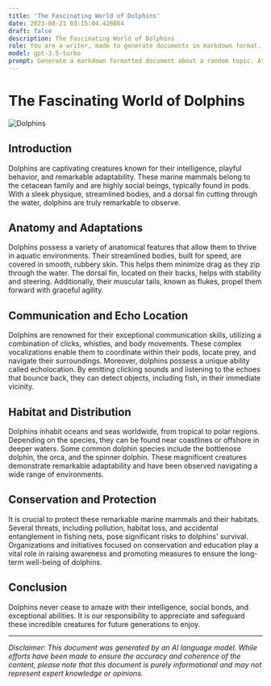 ```yaml
---
title: 'The Fascinating World of Dolphins'
date: 2023-08-21 03:15:04.426084
draft: false
description: The Fascinating World of Dolphins
role: You are a writer, made to generate documents in markdown format. It is very important that all of the documents you generate are in valid markdown format.
model: gpt-3.5-turbo
prompt: Generate a markdown formatted document about a random topic. At the bottom, include a disclaimer explaining that the document was generated by you. The first line of the document should be the title. Make sure that the entire document is in proper markdown format, using a mix of various tags to make the document visually appealing.
---
```


# The Fascinating World of Dolphins

![Dolphins](https://example.com/dolphin-image.jpg)

## Introduction

Dolphins are captivating creatures known for their intelligence, playful behavior, and remarkable adaptability. These marine mammals belong to the cetacean family and are highly social beings, typically found in pods. With a sleek physique, streamlined bodies, and a dorsal fin cutting through the water, dolphins are truly remarkable to observe.

## Anatomy and Adaptations

Dolphins possess a variety of anatomical features that allow them to thrive in aquatic environments. Their streamlined bodies, built for speed, are covered in smooth, rubbery skin. This helps them minimize drag as they zip through the water. The dorsal fin, located on their backs, helps with stability and steering. Additionally, their muscular tails, known as flukes, propel them forward with graceful agility.

## Communication and Echo Location

Dolphins are renowned for their exceptional communication skills, utilizing a combination of clicks, whistles, and body movements. These complex vocalizations enable them to coordinate within their pods, locate prey, and navigate their surroundings. Moreover, dolphins possess a unique ability called echolocation. By emitting clicking sounds and listening to the echoes that bounce back, they can detect objects, including fish, in their immediate vicinity.

## Habitat and Distribution

Dolphins inhabit oceans and seas worldwide, from tropical to polar regions. Depending on the species, they can be found near coastlines or offshore in deeper waters. Some common dolphin species include the bottlenose dolphin, the orca, and the spinner dolphin. These magnificent creatures demonstrate remarkable adaptability and have been observed navigating a wide range of environments.

## Conservation and Protection

It is crucial to protect these remarkable marine mammals and their habitats. Several threats, including pollution, habitat loss, and accidental entanglement in fishing nets, pose significant risks to dolphins' survival. Organizations and initiatives focused on conservation and education play a vital role in raising awareness and promoting measures to ensure the long-term well-being of dolphins.

## Conclusion

Dolphins never cease to amaze with their intelligence, social bonds, and exceptional abilities. It is our responsibility to appreciate and safeguard these incredible creatures for future generations to enjoy.

---

*Disclaimer: This document was generated by an AI language model. While efforts have been made to ensure the accuracy and coherence of the content, please note that this document is purely informational and may not represent expert knowledge or opinions.*